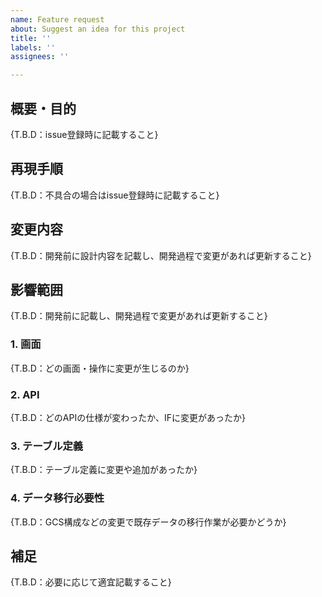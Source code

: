 ```yaml
---
name: Feature request
about: Suggest an idea for this project
title: ''
labels: ''
assignees: ''

---
```


## 概要・目的
{T.B.D：issue登録時に記載すること}

## 再現手順
{T.B.D：不具合の場合はissue登録時に記載すること}

## 変更内容
{T.B.D：開発前に設計内容を記載し、開発過程で変更があれば更新すること}

## 影響範囲
{T.B.D：開発前に記載し、開発過程で変更があれば更新すること}

### 1. 画面
{T.B.D：どの画面・操作に変更が生じるのか}

### 2. API
{T.B.D：どのAPIの仕様が変わったか、IFに変更があったか}

### 3. テーブル定義
{T.B.D：テーブル定義に変更や追加があったか}

### 4. データ移行必要性
{T.B.D：GCS構成などの変更で既存データの移行作業が必要かどうか}

## 補足
{T.B.D：必要に応じて適宜記載すること}
